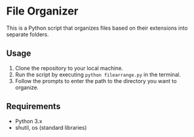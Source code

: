 # File Organizer

This is a Python script that organizes files based on their extensions into separate folders.

## Usage

1. Clone the repository to your local machine.
2. Run the script by executing `python filearrange.py` in the terminal.
3. Follow the prompts to enter the path to the directory you want to organize.

## Requirements

- Python 3.x
- shutil, os (standard libraries)

